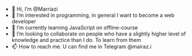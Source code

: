 - 👋 Hi, I’m @Marriazi
- 👀 I’m interested in programming, in general I want to become a web developer
- 🌱 I’m currently learning JavaScript on offline-course  
- 💞️ I’m looking to collaborate on people who have a slightly higher level of knowledge and practice than I do. To learn from them
- 📫 How to reach me. U can find me in Telegram @mairaz.i

<!---
Marriazi/Marriazi is a ✨ special ✨ repository because its `README.md` (this file) appears on your GitHub profile.
You can click the Preview link to take a look at your changes.
--->
